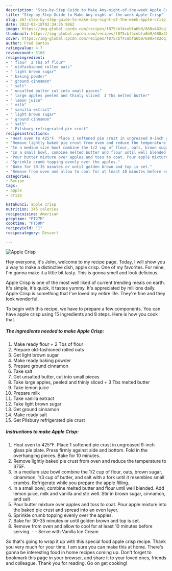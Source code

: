 ```yaml
---
description: "Step-by-Step Guide to Make Any-night-of-the-week Apple Crisp"
title: "Step-by-Step Guide to Make Any-night-of-the-week Apple Crisp"
slug: 267-step-by-step-guide-to-make-any-night-of-the-week-apple-crisp
date: 2022-03-18T02:34:35.986Z
image: https://img-global.cpcdn.com/recipes/f875cbf4cebfa6b9/680x482cq70/apple-crisp-recipe-main-photo.jpg
thumbnail: https://img-global.cpcdn.com/recipes/f875cbf4cebfa6b9/680x482cq70/apple-crisp-recipe-main-photo.jpg
cover: https://img-global.cpcdn.com/recipes/f875cbf4cebfa6b9/680x482cq70/apple-crisp-recipe-main-photo.jpg
author: Fred Santos
ratingvalue: 4.7
reviewcount: 5168
recipeingredient:
- " flour  2 Tbs of flour"
- " oldfashioned rolled oats"
- " light brown sugar"
- " baking powder"
- " ground cinnamon"
- " salt"
- " unsalted butter cut into small pieces"
- " large apples peeled and thinly sliced  3 Tbs melted butter"
- " lemon juice"
- " milk"
- " vanilla extract"
- " light brown sugar"
- " ground cinnamon"
- " salt"
- " Pilsbury refrigerated pie crust"
recipeinstructions:
- "Heat oven to 425°F. Place 1 softened pie crust in ungreased 9-inch glass pie plate. Press firmly against side and bottom. Fold in the overhanging pieces. Bake for 10 minutes."
- "Remove lightly baked pie crust from oven and reduce the temperature to 375F."
- "In a medium size bowl combine the 1/2 cup of flour, oats, brown sugar, cinammon, 1/3 cup of butter, and salt with a fork until it resembles small crumbs. Refrigerate while you prepare the apple filling."
- "In a small bowl, combine melted butter and flour until well blended. Add lemon juice, milk and vanilla and stir well. Stir in brown sugar, cinnamon, and salt"
- "Pour butter mixture over apples and toss to coat. Pour apple mixture into the baked pie crust and spread into an even layer."
- "Sprinkle crumb topping evenly over the apples."
- "Bake for 30-35 minutes or until golden brown and top is set."
- "Remove from oven and allow to cool for at least 10 minutes before serving.  Serve with Vanilla Ice Cream"
categories:
- Recipe
tags:
- apple
- crisp

katakunci: apple crisp 
nutrition: 245 calories
recipecuisine: American
preptime: "PT27M"
cooktime: "PT59M"
recipeyield: "1"
recipecategory: Dessert

---
```



![Apple Crisp](https://img-global.cpcdn.com/recipes/f875cbf4cebfa6b9/680x482cq70/apple-crisp-recipe-main-photo.jpg)

Hey everyone, it's John, welcome to my recipe page. Today, I will show you a way to make a distinctive dish, apple crisp. One of my favorites. For mine, I'm gonna make it a little bit tasty. This is gonna smell and look delicious.



Apple Crisp is one of the most well liked of current trending meals on earth. It's simple, it's quick, it tastes yummy. It's appreciated by millions daily. Apple Crisp is something that I've loved my entire life. They're fine and they look wonderful.


To begin with this recipe, we have to prepare a few components. You can have apple crisp using 15 ingredients and 8 steps. Here is how you cook that.

<!--inarticleads1-->

##### The ingredients needed to make Apple Crisp:

1. Make ready  flour + 2 Tbs of flour
1. Prepare  old-fashioned rolled oats
1. Get  light brown sugar
1. Make ready  baking powder
1. Prepare  ground cinnamon
1. Take  salt
1. Get  unsalted butter, cut into small pieces
1. Take  large apples, peeled and thinly sliced + 3 Tbs melted butter
1. Take  lemon juice
1. Prepare  milk
1. Take  vanilla extract
1. Take  light brown sugar
1. Get  ground cinnamon
1. Make ready  salt
1. Get  Pilsbury refrigerated pie crust




<!--inarticleads2-->

##### Instructions to make Apple Crisp:

1. Heat oven to 425°F. Place 1 softened pie crust in ungreased 9-inch glass pie plate. Press firmly against side and bottom. Fold in the overhanging pieces. Bake for 10 minutes.
1. Remove lightly baked pie crust from oven and reduce the temperature to 375F.
1. In a medium size bowl combine the 1/2 cup of flour, oats, brown sugar, cinammon, 1/3 cup of butter, and salt with a fork until it resembles small crumbs. Refrigerate while you prepare the apple filling.
1. In a small bowl, combine melted butter and flour until well blended. Add lemon juice, milk and vanilla and stir well. Stir in brown sugar, cinnamon, and salt
1. Pour butter mixture over apples and toss to coat. Pour apple mixture into the baked pie crust and spread into an even layer.
1. Sprinkle crumb topping evenly over the apples.
1. Bake for 30-35 minutes or until golden brown and top is set.
1. Remove from oven and allow to cool for at least 10 minutes before serving. -  - Serve with Vanilla Ice Cream




So that's going to wrap it up with this special food apple crisp recipe. Thank you very much for your time. I am sure you can make this at home. There's gonna be interesting food in home recipes coming up. Don't forget to bookmark this page in your browser, and share it to your loved ones, friends and colleague. Thank you for reading. Go on get cooking!
